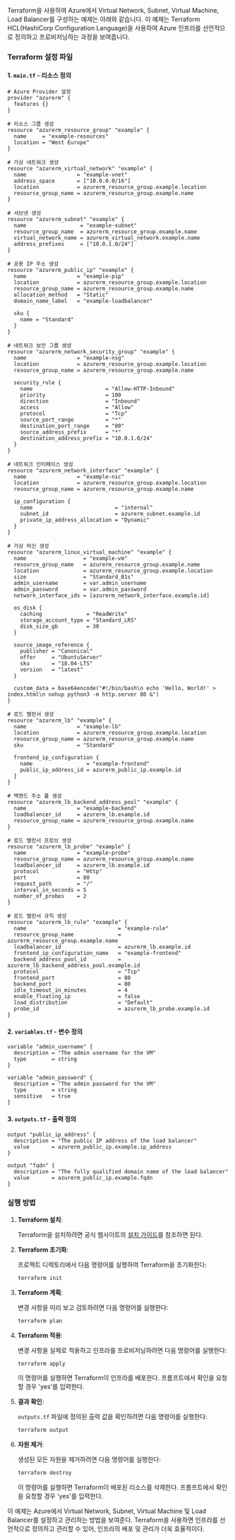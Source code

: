 Terraform을 사용하여 Azure에서 Virtual Network, Subnet, Virtual Machine, Load Balancer를 구성하는 예제는 아래와 같습니다. 이 예제는 Terraform HCL(HashiCorp Configuration Language)을 사용하여 Azure 인프라를 선언적으로 정의하고 프로비저닝하는 과정을 보여줍니다.

### Terraform 설정 파일

#### 1. `main.tf` - 리소스 정의

```hcl
# Azure Provider 설정
provider "azurerm" {
  features {}
}

# 리소스 그룹 생성
resource "azurerm_resource_group" "example" {
  name     = "example-resources"
  location = "West Europe"
}

# 가상 네트워크 생성
resource "azurerm_virtual_network" "example" {
  name                = "example-vnet"
  address_space       = ["10.0.0.0/16"]
  location            = azurerm_resource_group.example.location
  resource_group_name = azurerm_resource_group.example.name
}

# 서브넷 생성
resource "azurerm_subnet" "example" {
  name                 = "example-subnet"
  resource_group_name  = azurerm_resource_group.example.name
  virtual_network_name = azurerm_virtual_network.example.name
  address_prefixes     = ["10.0.1.0/24"]
}

# 공용 IP 주소 생성
resource "azurerm_public_ip" "example" {
  name                = "example-pip"
  location            = azurerm_resource_group.example.location
  resource_group_name = azurerm_resource_group.example.name
  allocation_method   = "Static"
  domain_name_label   = "example-loadbalancer"

  sku {
    name = "Standard"
  }
}

# 네트워크 보안 그룹 생성
resource "azurerm_network_security_group" "example" {
  name                = "example-nsg"
  location            = azurerm_resource_group.example.location
  resource_group_name = azurerm_resource_group.example.name

  security_rule {
    name                       = "Allow-HTTP-Inbound"
    priority                   = 100
    direction                  = "Inbound"
    access                     = "Allow"
    protocol                   = "Tcp"
    source_port_range          = "*"
    destination_port_range     = "80"
    source_address_prefix      = "*"
    destination_address_prefix = "10.0.1.0/24"
  }
}

# 네트워크 인터페이스 생성
resource "azurerm_network_interface" "example" {
  name                = "example-nic"
  location            = azurerm_resource_group.example.location
  resource_group_name = azurerm_resource_group.example.name

  ip_configuration {
    name                          = "internal"
    subnet_id                     = azurerm_subnet.example.id
    private_ip_address_allocation = "Dynamic"
  }
}

# 가상 머신 생성
resource "azurerm_linux_virtual_machine" "example" {
  name                  = "example-vm"
  resource_group_name   = azurerm_resource_group.example.name
  location              = azurerm_resource_group.example.location
  size                  = "Standard_B1s"
  admin_username        = var.admin_username
  admin_password        = var.admin_password
  network_interface_ids = [azurerm_network_interface.example.id]

  os_disk {
    caching              = "ReadWrite"
    storage_account_type = "Standard_LRS"
    disk_size_gb         = 30
  }

  source_image_reference {
    publisher = "Canonical"
    offer     = "UbuntuServer"
    sku       = "18.04-LTS"
    version   = "latest"
  }

  custom_data = base64encode("#!/bin/bash\n echo 'Hello, World!' > index.html\n nohup python3 -m http.server 80 &")
}

# 로드 밸런서 생성
resource "azurerm_lb" "example" {
  name                = "example-lb"
  location            = azurerm_resource_group.example.location
  resource_group_name = azurerm_resource_group.example.name
  sku                 = "Standard"

  frontend_ip_configuration {
    name                 = "example-frontend"
    public_ip_address_id = azurerm_public_ip.example.id
  }
}

# 백엔드 주소 풀 생성
resource "azurerm_lb_backend_address_pool" "example" {
  name                = "example-backend"
  loadbalancer_id     = azurerm_lb.example.id
  resource_group_name = azurerm_resource_group.example.name
}

# 로드 밸런서 프로브 생성
resource "azurerm_lb_probe" "example" {
  name                = "example-probe"
  resource_group_name = azurerm_resource_group.example.name
  loadbalancer_id     = azurerm_lb.example.id
  protocol            = "Http"
  port                = 80
  request_path        = "/"
  interval_in_seconds = 5
  number_of_probes    = 2
}

# 로드 밸런서 규칙 생성
resource "azurerm_lb_rule" "example" {
  name                             = "example-rule"
  resource_group_name              = azurerm_resource_group.example.name
  loadbalancer_id                  = azurerm_lb.example.id
  frontend_ip_configuration_name   = "example-frontend"
  backend_address_pool_id          = azurerm_lb_backend_address_pool.example.id
  protocol                         = "Tcp"
  frontend_port                    = 80
  backend_port                     = 80
  idle_timeout_in_minutes          = 4
  enable_floating_ip               = false
  load_distribution                = "Default"
  probe_id                         = azurerm_lb_probe.example.id
}
```

#### 2. `variables.tf` - 변수 정의

```hcl
variable "admin_username" {
  description = "The admin username for the VM"
  type        = string
}

variable "admin_password" {
  description = "The admin password for the VM"
  type        = string
  sensitive   = true
}
```

#### 3. `outputs.tf` - 출력 정의

```hcl
output "public_ip_address" {
  description = "The public IP address of the load balancer"
  value       = azurerm_public_ip.example.ip_address
}

output "fqdn" {
  description = "The fully qualified domain name of the load balancer"
  value       = azurerm_public_ip.example.fqdn
}
```

### 실행 방법

1. **Terraform 설치**:
   
   Terraform을 설치하려면 공식 웹사이트의 [설치 가이드](https://learn.hashicorp.com/tutorials/terraform/install-cli)를 참조하면 된다.

2. **Terraform 초기화**:
   
   프로젝트 디렉토리에서 다음 명령어를 실행하여 Terraform을 초기화한다:
   
   ```bash
   terraform init
   ```

3. **Terraform 계획**:
   
   변경 사항을 미리 보고 검토하려면 다음 명령어를 실행한다:
   
   ```bash
   terraform plan
   ```

4. **Terraform 적용**:
   
   변경 사항을 실제로 적용하고 인프라를 프로비저닝하려면 다음 명령어를 실행한다:
   
   ```bash
   terraform apply
   ```

   이 명령어를 실행하면 Terraform이 인프라를 배포한다. 프롬프트에서 확인을 요청할 경우 'yes'를 입력한다.

5. **결과 확인**:
   
   `outputs.tf` 파일에 정의된 출력 값을 확인하려면 다음 명령어를 실행한다:
   
   ```bash
   terraform output
   ```

6. **자원 제거**:
   
   생성된 모든 자원을 제거하려면 다음 명령어를 실행한다:
   
   ```bash
   terraform destroy
   ```

   이 명령어를 실행하면 Terraform이 배포된 리소스를 삭제한다. 프롬프트에서 확인을 요청할 경우 'yes'를 입력한다.

이 예제는 Azure에서 Virtual Network, Subnet, Virtual Machine 및 Load Balancer를 설정하고 관리하는 방법을 보여준다. Terraform을 사용하면 인프라를 선언적으로 정의하고 관리할 수 있어, 인프라의 배포 및 관리가 더욱 효율적이다.